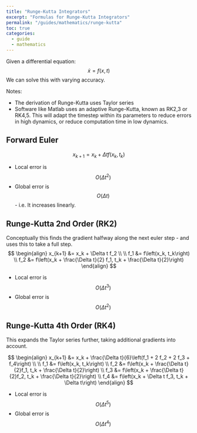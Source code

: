 ```yaml
---
title: "Runge-Kutta Integrators"
excerpt: "Formulas for Runge-Kutta Integrators"
permalink: "/guides/mathematics/runge-kutta"
toc: true
categories:
  - guide
  - mathematics
---
```


Given a differential equation:
$$
\dot{x} = f\left(x, t\right)
$$
We can solve this with varying accuracy.

Notes:
* The derivation of Runge-Kutta uses Taylor series
* Software like Matlab uses an adaptive Runge-Kutta, known as RK2,3 or RK4,5. This will adapt the timestep within its parameters to reduce errors in high dynamics, or reduce computation time in low dynamics.

## Forward Euler

$$x_{k+1} = x_k + \Delta t f\left(x_k, t_k\right) $$

* Local error is $$O(\Delta t^2)$$ 
* Global error is $$O(\Delta t)$$ - i.e. It increases linearly.

## Runge-Kutta 2nd Order (RK2)

Conceptually this finds the gradient halfway along the next euler step - and uses this to take a full step.
$$
\begin{align}
x_{k+1} &= x_k + \Delta t f_2 \\
\\
f_1 &= f\left(x_k, t_k\right) \\
f_2 &= f\left(x_k + \frac{\Delta t}{2} f_1, t_k + \frac{\Delta t}{2}\right)
\end{align}
$$
* Local error is $$O(\Delta t^3)$$
* Global error is $$O(\Delta t^2)$$

## Runge-Kutta 4th Order (RK4)

This expands the Taylor series further, taking additional gradients into account.

$$
\begin{align}
x_{k+1} &= x_k + \frac{\Delta t}{6}\left(f_1 + 2 f_2 + 2 f_3 + f_4\right) \\
\\
f_1 &= f\left(x_k, t_k\right) \\
f_2 &= f\left(x_k + \frac{\Delta t}{2}f_1, t_k + \frac{\Delta t}{2}\right) \\
f_3 &= f\left(x_k + \frac{\Delta t}{2}f_2, t_k + \frac{\Delta t}{2}\right) \\
f_4 &= f\left(x_k + \Delta t f_3, t_k + \Delta t\right)
\end{align}
$$

* Local error is $$O(\Delta t^5)$$ 
* Global error is $$O(\Delta t^4)$$ 